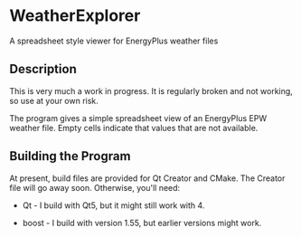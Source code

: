 WeatherExplorer
===============

A spreadsheet style viewer for EnergyPlus weather files

## Description

This is very much a work in progress. It is regularly broken
and not working, so use at your own risk. 

The program gives a simple spreadsheet view of an EnergyPlus
EPW weather file. Empty cells indicate that values that are
not available.

## Building the Program

At present, build files are  provided for Qt Creator and 
CMake. The Creator file will go away soon. Otherwise, you'll
need:

* Qt - I build with Qt5, but it might still work with 4.

* boost - I build with version 1.55, but earlier versions might work.

